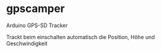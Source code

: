 # gpscamper

Arduino GPS-SD Tracker

Trackt beim einschalten automatisch die Position, Höhe und Geschwindigkeit
